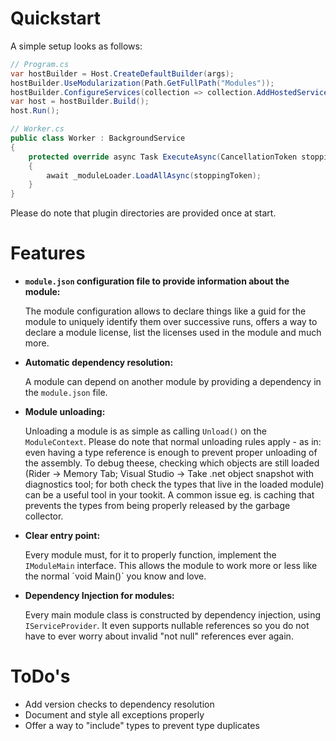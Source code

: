 # Quickstart

A simple setup looks as follows:

```csharp
// Program.cs
var hostBuilder = Host.CreateDefaultBuilder(args);
hostBuilder.UseModularization(Path.GetFullPath("Modules"));
hostBuilder.ConfigureServices(collection => collection.AddHostedService<Worker>());
var host = hostBuilder.Build();
host.Run();

// Worker.cs
public class Worker : BackgroundService
{
    protected override async Task ExecuteAsync(CancellationToken stoppingToken)
    {
        await _moduleLoader.LoadAllAsync(stoppingToken);
    }
}
```

Please do note that plugin directories are provided once at start.

# Features

- **`module.json` configuration file to provide information about the module:**

  The module configuration allows to declare things like a guid for the module to
  uniquely identify them over successive runs, offers a way to declare a module license,
  list the licenses used in the module and much more.
- **Automatic dependency resolution:**

  A module can depend on another module by providing a dependency
  in the `module.json` file.
- **Module unloading:**

  Unloading a module is as simple as calling `Unload()` on the `ModuleContext`.
  Please do note that normal unloading rules apply - as in: even having a type
  reference is enough to prevent proper unloading of the assembly.
  To debug theese, checking which objects are still loaded (Rider -> Memory Tab;
  Visual Studio -> Take .net object snapshot with diagnostics tool; for both check
  the types that live in the loaded module) can be a useful tool in your tookit.
  A common issue eg. is caching that prevents the types from being properly released by
  the garbage collector.
- **Clear entry point:**

  Every module must, for it to properly function, implement the `IModuleMain` interface.
  This allows the module to work more or less like the normal ´void Main()` you know
  and love.
- **Dependency Injection for modules:**

  Every main module class is constructed by dependency injection, using
  `IServiceProvider`. It even supports nullable references so you do not have to
  ever worry about invalid "not null" references ever again.

# ToDo's

- Add version checks to dependency resolution
- Document and style all exceptions properly
- Offer a way to "include" types to prevent type duplicates
